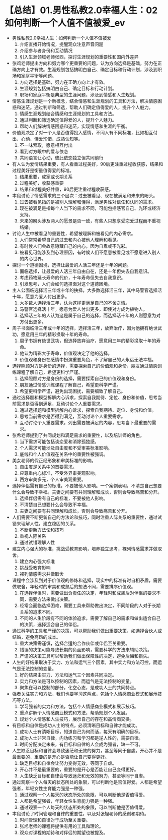 # 【总结】01.男性私教2.0幸福人生：02如何判断一个人值不值被爱_ev

-   男性私教2.0幸福人生：如何判断一个人值不值被爱
    1.  介绍直播开始情况，提醒观众注意声音问题
    2.  介绍参与者身份和互动情况
    3.  引入生涯领域老师张西，探讨生涯规划的重要性和国内外差异
-   张鸡老师提出方向和努力哪个更重要的问题，认为方向选择是基础，努力在正确方向上才有效。生涯规划包括搞明白自己、确定目标和行动计划，涉及到职场和家庭平衡等问题。
    1.  方向选择是基础，努力在正确方向上才有效。
    2.  生涯规划包括搞明白自己、确定目标和行动计划。
    3.  职场和家庭平衡是典型的生涯问题，涉及到情感和人生规划。
-   情感生涯规划是一个新概念，结合情感和生涯规划的工具和方法，解决情感困惑和迷茫。通过判断和筛选，帮助人们确定值得爱的人，提升个人魅力。
    1.  情感生涯规划结合情感和生涯规划的工具和方法。
    2.  通过判断和筛选确定值得爱的人，提升个人魅力。
    3.  帮助人们解决情感困惑和迷茫，实现情感和生涯的平衡。
-   价值观决定了对一个人是否值得投入感情，不同人有不同标准，比如相互付出、心动、懂爱珍惜、成熟认知等。
    1.  不一味索取，愿意相互付出
    2.  看到对方眼中的爱与依恋
    3.  共同语言让心动，彼此依恋独立但共同前行
-   有人认为爱情结果重要，有人看重过程美好，90后更注重过程收获感，结果和过程美好是衡量值得爱的标准。
    1.  结果重要，成家或长期关系
    2.  过程美好，收获感重要
    3.  结果和过程美好并重，90后更注重过程收获感。
-   本段讨论了情感需求的三个层次：过去被看见、现在被满足和未来的盼头。
    1.  过去被看见指的是被别人理解和懂得，满足男性对信任和认同的需求。
    2.  现在被满足是指每个人当下的需求不同，可能包括感官自己、光环或经济支持。
    3.  未来的盼头涉及两人的愿景是否一致，有些人只想享受恋爱过程而不重视结婚。
-   讨论人生中被看见的重要性，希望被理解和被看见的内心需求。
    1.  人们常常希望自己的过去和内心被他人理解和看见。
    2.  有时候人们会故意隐藏自己的内心，因为自卑或不光彩。
    3.  被看见可能涉及到心理原因，有时候人们不愿意被看见或不愿意进入别人的内心世界。
-   探讨一个道德困境，选择让最爱的人活三年还是十年的问题。
    1.  面临选择，让最爱的人活三年自由自在，还是十年但失去自我意识。
    2.  考虑药物延长寿命的代价，十年寿命但失去自我意识。
    3.  引发思考，人们会如何选择面对这个道德困境。
-   主人公面临选择活三年或十年的抉择，大多数选择活三年，其中马警官选择活十年，愿意为爱人付出更多。
    1.  大多数人选择活三年，认为这样更满足自己的不舍之情。
    2.  马警官选择活十年，愿意为爱人付出更多，即使对方成为植物人。
    3.  选择活三年的人认为这是属于自己的选择，而选择活十年的人则愿意为对方付出更多。
-   周子书面临活三年或十年的选择，选择活三年，放弃治疗，因为他拥有绝世武功，愿意用三年的精彩换取十年的寿命。
    1.  周子书拥有绝世武功，但选择放弃治疗，愿意用三年的精彩换取十年的寿命。
    2.  他认为精彩大于寿命，价值观决定了他的选择。
    3.  价值观和身份在感情中扮演重要角色，不了解自己的人永远无法幸福。
-   选择照顾对方是身份的选择，需要探索自己的价值观和身份，朋友通过情感训练课程了解自己，希望更科学严谨。
    1.  选择照顾对方是身份的选择，需要探索自己的价值观和身份。
    2.  朋友通过情感训练课程了解自己，希望更科学严谨。
    3.  希望更科学严谨，避免出现困扰，需要细致了解自己。
-   通过选择题和模型拆解内心诉求，探索自我期待、定位、身份和价值，思考当前需求是否得到满足，互动讨论个人重要需求。
    1.  通过选择题和模型拆解内心诉求，探索自我期待、定位、身份和价值。
    2.  思考当前需求是否得到满足，互动讨论个人重要需求。
    3.  互动讨论个人重要需求，列出需要被满足的内容，思考当下最重要的需求。
-   张希老师提到了共同规划和满足需求的重要性，以及培训师的角色。
    1.  当下需求可能包括谈恋爱和消除孤独感。
    2.  个人需求可能涉及自由度和不受审美标准影响。
    3.  底线和个人价值观在关系中的重要性被强调。
-   美女老师的假正经形象和审美标准的影响。
    1.  自由度是关系中的首要需求。
    2.  应尊重内心标准，不受外界审美观影响。
    3.  西方审美多元，个人审美观重要。
-   选择伴侣需有自己的标准，不要被他人影响。一个案例表明，不清楚自己想要什么会导致不幸福。夫妻之间要有共同理解和成长，否则会导致痛苦和分开。
    1.  选择伴侣需有自己的标准，不要被他人影响。
    2.  不清楚自己想要什么会导致不幸福。
    3.  夫妻之间要有共同理解和成长，否则会导致痛苦和分开。
-   人们需要不断更新自己的方法论和技巧，同时注重人际关系的重要性，通过试错来理解人性，建立稳固的关系。
    1.  不断更新方法论和技巧
    2.  重视人际关系
    3.  通过试错理解人性
-   建立内心强大的标准，挑战受教育影响，培养独立思考，裸列情感需求并做取舍。
    1.  建立内心强大标准
    2.  挑战受教育影响
    3.  裸列情感需求并做取舍
-   课程中会涉及到对于价值观的修炼和选择，现实中的标准有时自相矛盾，需要做取舍，年轻时的审美和成熟后的想法不同，需要排序价值观。
    1.  在选择伴侣时，需要做出负责任的决定，年轻时和成熟后对伴侣的要求不同，需要方法来做出决策。
    2.  经常会面临选择困难，需要工具来帮助做出决定，不同阶段的人对于长期关系的追求不同。
    3.  不同的人生阶段有不同的体验追求，需要了解自己的需求和做出适合自己的决策，选择适合自己的伴侣。
-   通过科学的工具和严谨的决策，可以帮助我们做出重要决策，如选择合伙人或结婚，避免高昂的成本。
    1.  重大决策需谨慎，选择合适的合作伙伴或伴侣至关重要。
    2.  错误的决策可能导致长期的负面影响，需要科学的方法来辅助决策。
    3.  严谨的决策工具可以帮助我们做出保障性的决定，避免后悔和损失。
-   人生的好结果取决于实力、方法和运气三个因素，其中实力和方法可控，而运气是无法控制的变量。
    1.  好的结果由实力、方法和运气三个因素共同决定。
    2.  实力和方法是可以控制的因素，而运气是无法控制的变量。
    3.  聚焦在可以控制的部分，化空心态，是成功人士的共同特点。
-   强者关注实力和方法，我们也要学习这两点，包括个人情感商业模式和展示技巧等方法。
    1.  学习强者的实力和方法，包括个人情感商业模式和展示技巧。
    2.  重点讲解个人情感商业模式和方法，帮助规划个人发展。
    3.  规划个人情感和人生技巧，展示自己的存在和高情商交换。
-   有目标和自律是成功人士的特点，必须清晰目标和自律才能成功。
    1.  成功人士有清晰目标，知道自己为何而活，每天有明确的目标。
    2.  成功人士非常自律，内功练习和学习都是逆人性的，需要自律。
    3.  时间分配决定未来，有目标和自律的人会成为强者，缺一不可。
-   人生缺乏目标和自律会导致迷茫和无效的努力，甚至等同于自虐。开心并不是最重要的，重要的是开心是否能让自己变得更好。
    1.  缺乏目标和自律会让努力变得无效，等同于自虐。
    2.  开心并不是最重要的，重要的是开心是否能让自己变得更好。
    3.  人生缺乏目标和自律会导致迷茫和无效的努力，甚至等同于自虐。
-   通过观察一个人每天的状态所处的象限，可以判断他是否值得爱。人都是希望强者，年轻女性生育能力强是一种强。
    1.  通过观察一个人每天的状态所处的象限，可以判断他是否值得爱。
    2.  人都是希望强者，年轻女性生育能力强是一种强。
    3.  通过观察一个人每天的状态所处的象限，可以判断他是否值得爱。
-   本段讨论了时间管理和自律的重要性，以及对张旭老师的感谢和期待。
    1.  时间管理和自律对于成功至关重要。
    2.  张旭老师的课程将提供有用的工具和理论。
    3.  观众对课程的期待和对伴侣的期望也被提及。